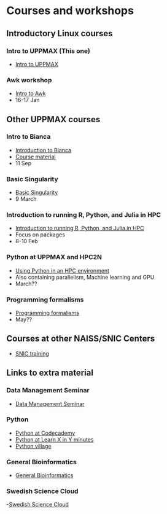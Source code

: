 # Courses and workshops


##    Introductory Linux courses
### Intro to UPPMAX (This one)
- [Intro to UPPMAX](https://www.uppmax.uu.se/support/courses-and-workshops/introductory-course-summer-2023/)

### Awk workshop
- [Intro to Awk](https://www.uppmax.uu.se/support/courses-and-workshops/awk-workshop/)
- 16-17 Jan
##    Other UPPMAX courses
### Intro to Bianca
- [Introduction to Bianca](https://www.uppmax.uu.se/support/courses-and-workshops/bianca-workshop-2023/)
- [Course material](https://uppmax.github.io/bianca_workshop/)
- 11 Sep

###  Basic Singularity
- [Basic Singularity](https://www.uppmax.uu.se/support/courses-and-workshops/singularity-workshop-announcement/)
- 9 March
### Introduction to running R, Python, and Julia in HPC
- [Introduction to running R, Python, and Julia in HPC](https://www.uppmax.uu.se/support/courses-and-workshops/r-python-julia)
- Focus on packages
- 8-10 Feb

### Python at UPPMAX and HPC2N
- [Using Python in an HPC environment](https://uppmax.github.io/HPC-python/index.html)
- Also containing parallelism, Machine learning and GPU
- March??


### Programming formalisms
- [Programming formalisms](https://www.uppmax.uu.se/support/courses-and-workshops/programming-formalisms/)
- May??

## Courses at other NAISS/SNIC Centers
- [SNIC training](http://snicdocs.nsc.liu.se/wiki/Training)


##    Links to extra material
###        Data Management Seminar
- [Data Management Seminar](https://www.uppmax.uu.se/support/courses-and-workshops/#tocjump_046728919125111124_0)

###        Python
- [Python at Codecademy](https://www.codecademy.com/)
- [Python at Learn X in Y minutes](https://learnxinyminutes.com/docs/python/)
- [Python village](https://rosalind.info/problems/list-view/?location=python-village)
###        General Bioinformatics
- [General Bioinformatics](https://rosalind.info/problems/list-view/)
###        Swedish Science Cloud
-[Swedish Science Cloud](https://github.com/SNICScienceCloud/technical-training)


